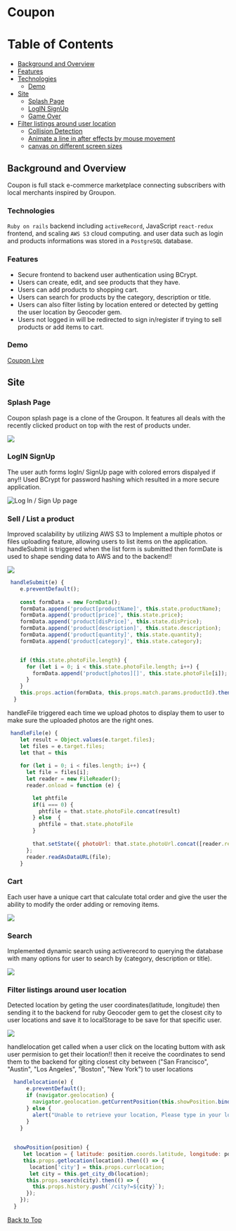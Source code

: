 # Coupon
# Table of Contents
- [Background and Overview](#background-and-overview)
- [Features](#features)
- [Technologies](#technologies)
  - [Demo](#demo)
- [Site](#site)
  - [Splash Page](#splash-page)
  - [LogIN SignUp](#login-signup)
  - [Game Over](#game-over)
- [Filter listings around user location](#filter-listings-around-user-location)
  - [Collision Detection](#collision-detection)
  - [Animate a line in after effects by mouse movement](#animate-a-line-in-after-effects-mouse-movement)
  - [canvas on different screen sizes](#canvas-on-different-screen-sizes)

## Background and Overview
  Coupon is full stack e-commerce marketplace connecting subscribers with local merchants inspired by Groupon. 
  
### Technologies

`Ruby on rails` backend including `activeRecord`, JavaScript `react-redux` frontend, and scaling `AWS S3` cloud computing. 
   and user data such as login and products informations was stored in a `PostgreSQL` database.
   
### Features
* Secure frontend to backend user authentication using BCrypt.
* Users can create, edit, and see products that they have.
* Users can add products to shopping cart.
* Users can search for products by the category, description or title.
* Users can also filter listing by location entered or detected by getting the user location by Geocoder gem. 
* Users not logged in will be redirected to sign in/register if trying to sell products or add items to cart.

### Demo
[Coupon Live](https://group-qpon.herokuapp.com/)


## Site

### Splash Page

Coupon splash page is a clone of the Groupon. It features all deals with the recently clicked product on top with the rest of products under.


![](./app/assets/images/splashpge.png)


### LogIN SignUp 
The user auth forms logIn/ SignUp page with colored errors dispalyed if any!! Used BCrypt for password hashing which resulted in a more secure application.

![Log In / Sign Up page](./app/assets/images/logIn.gif)

### Sell / List a product 

Improved scalability by utilizing AWS S3 to Implement a multiple photos or files uploading feature, allowing users to list items on the application.
handleSubmit is triggered when the list form is submitted then formDate is used to shape sending data to AWS and to the backend!!

![](./app/assets/images/sell.png)

```Javascript
 handleSubmit(e) {
    e.preventDefault();
    
    const formData = new FormData();
    formData.append('product[productName]', this.state.productName);
    formData.append('product[price]', this.state.price);
    formData.append('product[disPrice]', this.state.disPrice);
    formData.append('product[description]', this.state.description);
    formData.append('product[quantity]', this.state.quantity);
    formData.append('product[category]', this.state.category);


    if (this.state.photoFile.length) {
      for (let i = 0; i < this.state.photoFile.length; i++) {
        formData.append('product[photos][]', this.state.photoFile[i]);
      }
    }
    this.props.action(formData, this.props.match.params.productId).then(() => this.props.history.push('/'));
  }
```
handleFile triggered each time we upload photos to display them to user to make sure the uploaded photos are the right ones.

```Javascript
 handleFile(e) {
    let result = Object.values(e.target.files);
    let files = e.target.files;
    let that = this
    
    for (let i = 0; i < files.length; i++) {
      let file = files[i];
      let reader = new FileReader();
      reader.onload = function (e) {

        let phtfile
        if(i === 0) {
          phtfile = that.state.photoFile.concat(result)
        } else  {
          phtfile = that.state.photoFile
        }
        
        that.setState({ photoUrl: that.state.photoUrl.concat([reader.result]), photoFile: phtfile});
      };
      reader.readAsDataURL(file);
    }

```

### Cart

Each user have a unique cart that calculate total order and give the user the ability to modify the order adding or removing items.

![](./app/assets/images/cart.png)

### Search
Implemented dynamic search using activerecord to querying the database with many options for user to search by (category, description or title).

![](./app/assets/images/search.png)

### Filter listings around user location
Detected location by geting the user coordinates(latitude, longitude) then sending it to the backend for ruby Geocoder gem to get the closest city to user locations and save it to localStorage to be save for that specific user.

![](./app/assets/images/location.png)

handlelocation get called when a user click on the locating buttom with ask user permision to get their location!! then it receive the coordinates to send them to the backend for giting closest city between ("San Francisco", "Austin", "Los Angeles", "Boston", "New York") to user locations 

```Javascript
  handlelocation(e) {
      e.preventDefault();
      if (navigator.geolocation) {
        navigator.geolocation.getCurrentPosition(this.showPosition.bind(this));
      } else {
        alert("Unable to retrieve your location, Please type in your location!! ");
      }
    }
   
   
  showPosition(position) {
     let location = { latitude: position.coords.latitude, longitude: position.coords.longitude }
     this.props.getlocation(location).then(() => {
       location['city'] = this.props.currlocation;
       let city = this.get_city_db(location);
      this.props.search(city).then(() => {
        this.props.history.push(`/city?=${city}`);
      });
    });
  }
```



[Back to Top](#)
